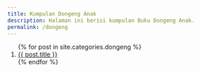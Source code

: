 ```yaml
---
title: Kumpulan Dongeng Anak
description: Halaman ini berisi kumpulan Buku Dongeng Anak.
permalink: /dongeng
---
```


<ol class="arti">{% for post in site.categories.dongeng %}
<li class="{% if page.title == post.title %}current{% endif %}">
<a href="{{ post.url }}" title="{{ post.title }}">{{ post.title }}</a>
</li>
{% endfor %}
</ol>
